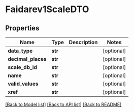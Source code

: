 # Faidarev1ScaleDTO

## Properties
Name | Type | Description | Notes
------------ | ------------- | ------------- | -------------
**data_type** | **str** |  | [optional] 
**decimal_places** | **str** |  | [optional] 
**scale_db_id** | **str** |  | [optional] 
**name** | **str** |  | [optional] 
**valid_values** | **str** |  | [optional] 
**xref** | **str** |  | [optional] 

[[Back to Model list]](../README.md#documentation-for-models) [[Back to API list]](../README.md#documentation-for-api-endpoints) [[Back to README]](../README.md)

